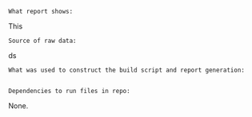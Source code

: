 	What report shows:
This 

	Source of raw data:
ds

	What was used to construct the build script and report generation:


	Dependencies to run files in repo:
None.
